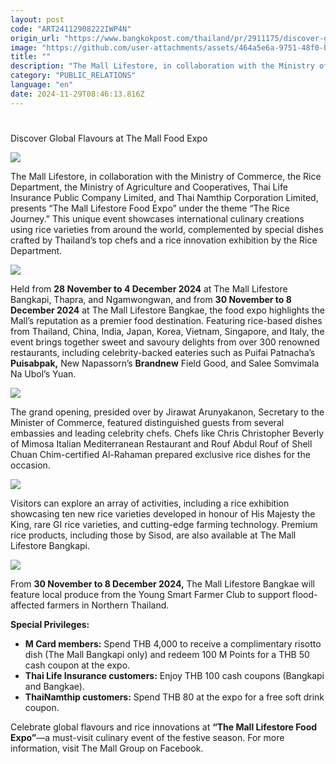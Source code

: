 ```yaml
---
layout: post
code: "ART24112908222IWP4N"
origin_url: "https://www.bangkokpost.com/thailand/pr/2911175/discover-global-flavours-at-the-mall-food-expo"
image: "https://github.com/user-attachments/assets/464a5e6a-9751-48f0-bd53-682d8315336f"
title: ""
description: "The Mall Lifestore, in collaboration with the Ministry of Commerce, the Rice Department, the Ministry of Agriculture and Cooperatives, Thai Life Insurance Public Company Limited, and Thai Namthip Corporation Limited, presents “The Mall Lifestore Food Expo” under the theme “The Rice Journey.” This unique event showcases international culinary creations using rice varieties from around the world, complemented by special dishes crafted by Thailand’s top chefs and a rice innovation exhibition by the Rice Department."
category: "PUBLIC_RELATIONS"
language: "en"
date: 2024-11-29T08:46:13.816Z
---
```


# 

Discover Global Flavours at The Mall Food Expo

![](https://static.bangkokpost.com/media/content/20241129/c1_2911175.png)

The Mall Lifestore, in collaboration with the Ministry of Commerce, the Rice Department, the Ministry of Agriculture and Cooperatives, Thai Life Insurance Public Company Limited, and Thai Namthip Corporation Limited, presents “The Mall Lifestore Food Expo” under the theme “The Rice Journey.” This unique event showcases international culinary creations using rice varieties from around the world, complemented by special dishes crafted by Thailand’s top chefs and a rice innovation exhibition by the Rice Department.

![](https://github.com/user-attachments/assets/fc5c9504-0c3a-4c24-8f39-9f0064e47372)

Held from **28 November to 4 December 2024** at The Mall Lifestore Bangkapi, Thapra, and Ngamwongwan, and from **30 November to 8 December 2024** at The Mall Lifestore Bangkae, the food expo highlights the Mall’s reputation as a premier food destination. Featuring rice-based dishes from Thailand, China, India, Japan, Korea, Vietnam, Singapore, and Italy, the event brings together sweet and savoury delights from over 300 renowned restaurants, including celebrity-backed eateries such as Puifai Patnacha’s **Puisabpak,** New Napassorn’s **Brandnew** Field Good, and Salee Somvimala Na Ubol’s Yuan.

![](https://github.com/user-attachments/assets/1d09982c-5959-4367-a5f2-8ea7908fed4e)

The grand opening, presided over by Jirawat Arunyakanon, Secretary to the Minister of Commerce, featured distinguished guests from several embassies and leading celebrity chefs. Chefs like Chris Christopher Beverly of Mimosa Italian Mediterranean Restaurant and Rouf Abdul Rouf of Shell Chuan Chim-certified Al-Rahaman prepared exclusive rice dishes for the occasion.

![](https://github.com/user-attachments/assets/3e9a4063-c424-47ae-bffa-824cce3731da)

Visitors can explore an array of activities, including a rice exhibition showcasing ten new rice varieties developed in honour of His Majesty the King, rare GI rice varieties, and cutting-edge farming technology. Premium rice products, including those by Sisod, are also available at The Mall Lifestore Bangkapi.

![](https://github.com/user-attachments/assets/f5894ffb-1c3e-4362-88b7-ffa1f5d997a5)

From **30 November to 8 December 2024,** The Mall Lifestore Bangkae will feature local produce from the Young Smart Farmer Club to support flood-affected farmers in Northern Thailand.

**Special Privileges:**

*   **M Card members:** Spend THB 4,000 to receive a complimentary risotto dish (The Mall Bangkapi only) and redeem 100 M Points for a THB 50 cash coupon at the expo.
*   **Thai Life Insurance customers:** Enjoy THB 100 cash coupons (Bangkapi and Bangkae).
*   **ThaiNamthip customers:** Spend THB 80 at the expo for a free soft drink coupon.

Celebrate global flavours and rice innovations at **“The Mall Lifestore Food Expo”**—a must-visit culinary event of the festive season. For more information, visit The Mall Group on Facebook.